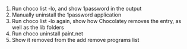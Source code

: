 1. Run choco list -lo, and show 1password in the output
1. Manually uninstall the 1password application
1. Run choco list -lo again, show how Chocolatey removes the entry, as well as the lib folders
1. Run choco uninstall paint.net
1. Show it removed from the add remove programs list
